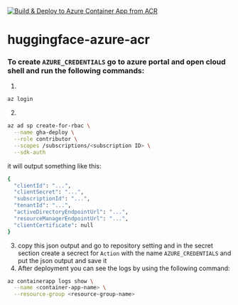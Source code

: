 [![Build & Deploy to Azure Container App from ACR](https://github.com/Muhammadyousafrana/huggingface-azure-acr/actions/workflows/main.yml/badge.svg)](https://github.com/Muhammadyousafrana/huggingface-azure-acr/actions/workflows/main.yml)
# huggingface-azure-acr

### To create `AZURE_CREDENTIALS` go to azure portal and open cloud shell and run the following commands:
1. 
```sh
az login
```
2.
```sh
az ad sp create-for-rbac \
  --name gha-deploy \
  --role contributor \
  --scopes /subscriptions/<subscription ID> \
  --sdk-auth
```
it will output something like this:

```sh
{
  "clientId": "...",
  "clientSecret": "...",
  "subscriptionId": "...",
  "tenantId": "...",
  "activeDirectoryEndpointUrl": "...",
  "resourceManagerEndpointUrl": "...",
  "clientCertificate": null
}
```

3. copy this json output and go to repository setting and in the secret section create a secrect for `Action` with the name `AZURE_CREDENTIALS` and put the json output and save it
4. After deployment you can see the logs by using the following command:
```sh
az containerapp logs show \
  --name <container-app-name> \
  --resource-group <resource-group-name>

```
